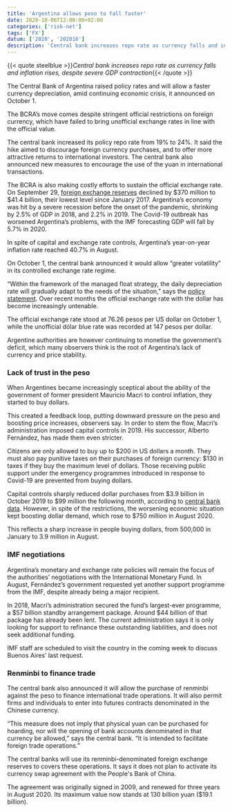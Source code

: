 ```yaml
---
title: 'Argentina allows peso to fall faster'
date: 2020-10-06T12:00:00+02:00
categories: ['risk-net']
tags: ['FX']
datum: ['2020', '202010']
description: 'Central bank increases repo rate as currency falls and inflation rises, despite severe GDP contraction'
---
```


{{< quote steelblue >}}_Central bank increases repo rate as currency falls and inflation rises, despite severe GDP contraction_{{< /quote >}}

The Central Bank of Argentina raised policy rates and will allow a faster currency depreciation, amid continuing economic crisis, it announced on October 1.

The BCRA’s move comes despite stringent official restrictions on foreign currency, which have failed to bring unofficial exchange rates in line with the official value.

The central bank increased its policy repo rate from 19% to 24%. It said the hike aimed to discourage foreign currency purchases, and to offer more attractive returns to international investors. The central bank also announced new measures to encourage the use of the yuan in international transactions.

The BCRA is also making costly efforts to sustain the official exchange rate. On September 29, [foreign exchange reserves](http://www.bcra.gob.ar/PublicacionesEstadisticas/Principales_variables_datos_i.asp?serie=246&detalle=BCRAs%20stock%20of%20international%20reserves%20(in%20million%20USD)) declined by $370 million to $41.4 billion, their lowest level since January 2017. Argentina’s economy was hit by a severe recession before the onset of the pandemic, shrinking by 2.5% of GDP in 2018, and 2.2% in 2019. The Covid-19 outbreak has worsened Argentina’s problems, with the IMF forecasting GDP will fall by 5.7% in 2020.

In spite of capital and exchange rate controls, Argentina’s year-on-year inflation rate reached 40.7% in August.

On October 1, the central bank announced it would allow “greater volatility” in its controlled exchange rate regime.

“Within the framework of the managed float strategy, the daily depreciation rate will gradually adapt to the needs of the situation,” says the [policy statement](http://www.bcra.gob.ar/Noticias/Nuevas-medidas-politica-monetaria.asp). Over recent months the official exchange rate with the dollar has become increasingly untenable.

The official exchange rate stood at 76.26 pesos per US dollar on October 1, while the unofficial dólar blue rate was recorded at 147 pesos per dollar.

Argentine authorities are however continuing to monetise the government’s deficit, which many observers think is the root of Argentina’s lack of currency and price stability.

### Lack of trust in the peso

When Argentines became increasingly sceptical about the ability of the government of former president Mauricio Macri to control inflation, they started to buy dollars.

This created a feedback loop, putting downward pressure on the peso and boosting price increases, observers say. In order to stem the flow, Macri’s administration imposed capital controls in 2019. His successor, Alberto Fernández, has made them even stricter.

Citizens are only allowed to buy up to $200 in US dollars a month. They must also pay punitive taxes on their purchases of foreign currency: $130 in taxes if they buy the maximum level of dollars. Those receiving public support under the emergency programmes introduced in response to Covid-19 are prevented from buying dollars.

Capital controls sharply reduced dollar purchases from $3.9 billion in October 2019 to $99 million the following month, according to [central bank data](http://www.bcra.gob.ar/Pdfs/PublicacionesEstadisticas/Informe_agosto_2020.pdf). However, in spite of the restrictions, the worsening economic situation kept boosting dollar demand, which rose to $750 million in August 2020.

This reflects a sharp increase in people buying dollars, from 500,000 in January to 3.9 million in August.

### IMF negotiations

Argentina’s monetary and exchange rate policies will remain the focus of the authorities’ negotiations with the International Monetary Fund. In August, Fernández’s government requested yet another support programme from the IMF, despite already being a major recipient.

In 2018, Macri’s administration secured the fund’s largest-ever programme, a $57 billion standby arrangement package. Around $44 billion of that package has already been lent. The current administration says it is only looking for support to refinance these outstanding liabilities, and does not seek additional funding.

IMF staff are scheduled to visit the country in the coming week to discuss Buenos Aires’ last request.

### Renminbi to finance trade

The central bank also announced it will allow the purchase of renminbi against the peso to finance international trade operations. It will also permit firms and individuals to enter into futures contracts denominated in the Chinese currency.

“This measure does not imply that physical yuan can be purchased for hoarding, nor will the opening of bank accounts denominated in that currency be allowed,” says the central bank. “It is intended to facilitate foreign trade operations.”

The central banks will use its renminbi-denominated foreign exchange reserves to covers these operations. It says it does not plan to activate its currency swap agreement with the People's Bank of China.

The agreement was originally signed in 2009, and renewed for three years in August 2020. Its maximum value now stands at 130 billion yuan ($19.1 billion).

